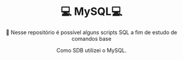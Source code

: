 <body>
<h1 align="center">💻 MySQL💻</h1>

<p align="center"> 📘 Nesse repositório é possível alguns scripts SQL a fim de estudo de comandos base
<p align="center"> Como SDB utilizei o MySQL.
<br>
</body>
